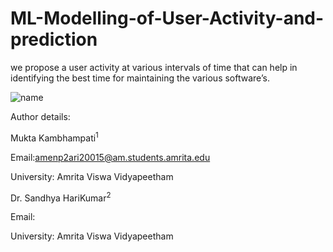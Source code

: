 # ML-Modelling-of-User-Activity-and-prediction
we propose a user activity at various intervals of time that can help in identifying the best time for maintaining the various software’s.


![name](https://www.amrita.edu/sites/default/files/new-logo-change-color.jpg)


Author details:

Mukta Kambhampati<sup>1
  
Email:amenp2ari20015@am.students.amrita.edu
  
University: Amrita Viswa Vidyapeetham  
  
  
  Dr. Sandhya HariKumar<sup>2
  
  Email:
  
  University: Amrita Viswa Vidyapeetham
  
